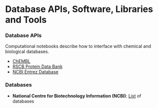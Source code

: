 # Database APIs, Software, Libraries and Tools 

### Database APIs

Computational notebooks describe how to interface with chemical and biological databases. 

* [ChEMBL](https://github.com/khanfs/ComputationalBiology-xGenomics/blob/main/ChEMBL_API.ipynb)
* [RSCB Protein Data Bank](https://github.com/khanfs/ComputationalBiology-xGenomics/blob/main/PDB_APIs.ipynb) 
* [NCBI Entrez Database](https://github.com/khanfs/ComputationalBiology-xGenomics/blob/main/PDB_APIs.ipynb) 

### Databases

* **National Centre for Biotechnology Information (NCBI)**: [List](https://www.ncbi.nlm.nih.gov/guide/all/) of databases

